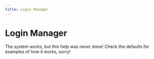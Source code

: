 ```yaml
---
title: Login Manager
---
```


# Login Manager  

The system works, but this help was never done! Check the defaults for examples of how it works, sorry!
